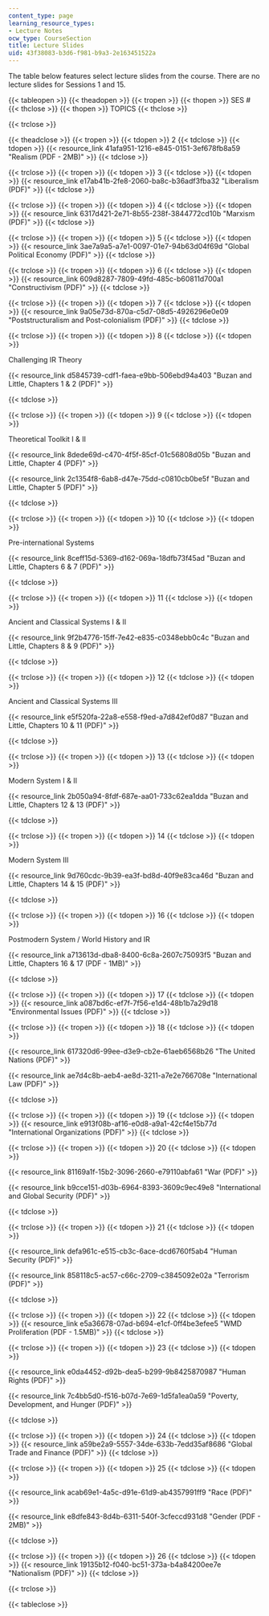 ```yaml
---
content_type: page
learning_resource_types:
- Lecture Notes
ocw_type: CourseSection
title: Lecture Slides
uid: 43f38083-b3d6-f981-b9a3-2e163451522a
---
```


The table below features select lecture slides from the course. There are no lecture slides for Sessions 1 and 15.

{{< tableopen >}}
{{< theadopen >}}
{{< tropen >}}
{{< thopen >}}
SES #
{{< thclose >}}
{{< thopen >}}
TOPICS
{{< thclose >}}

{{< trclose >}}

{{< theadclose >}}
{{< tropen >}}
{{< tdopen >}}
2
{{< tdclose >}}
{{< tdopen >}}
{{< resource_link 41afa951-1216-e845-0151-3ef678fb8a59 "Realism (PDF - 2MB)" >}}
{{< tdclose >}}

{{< trclose >}}
{{< tropen >}}
{{< tdopen >}}
3
{{< tdclose >}}
{{< tdopen >}}
{{< resource_link e17ab41b-2fe8-2060-ba8c-b36adf3fba32 "Liberalism (PDF)" >}}
{{< tdclose >}}

{{< trclose >}}
{{< tropen >}}
{{< tdopen >}}
4
{{< tdclose >}}
{{< tdopen >}}
{{< resource_link 6317d421-2e71-8b55-238f-3844772cd10b "Marxism (PDF)" >}}
{{< tdclose >}}

{{< trclose >}}
{{< tropen >}}
{{< tdopen >}}
5
{{< tdclose >}}
{{< tdopen >}}
{{< resource_link 3ae7a9a5-a7e1-0097-01e7-94b63d04f69d "Global Political Economy (PDF)" >}}
{{< tdclose >}}

{{< trclose >}}
{{< tropen >}}
{{< tdopen >}}
6
{{< tdclose >}}
{{< tdopen >}}
{{< resource_link 609d8287-7809-49fd-485c-b60811d700a1 "Constructivism (PDF)" >}}
{{< tdclose >}}

{{< trclose >}}
{{< tropen >}}
{{< tdopen >}}
7
{{< tdclose >}}
{{< tdopen >}}
{{< resource_link 9a05e73d-870a-c5d7-08d5-4926296e0e09 "Poststructuralism and Post-colonialism (PDF)" >}}
{{< tdclose >}}

{{< trclose >}}
{{< tropen >}}
{{< tdopen >}}
8
{{< tdclose >}}
{{< tdopen >}}


Challenging IR Theory

{{< resource_link d5845739-cdf1-faea-e9bb-506ebd94a403 "Buzan and Little, Chapters 1 & 2 (PDF)" >}}


{{< tdclose >}}

{{< trclose >}}
{{< tropen >}}
{{< tdopen >}}
9
{{< tdclose >}}
{{< tdopen >}}


Theoretical Toolkit I & II

{{< resource_link 8dede69d-c470-4f5f-85cf-01c56808d05b "Buzan and Little, Chapter 4 (PDF)" >}}

{{< resource_link 2c1354f8-6ab8-d47e-75dd-c0810cb0be5f "Buzan and Little, Chapter 5 (PDF)" >}}


{{< tdclose >}}

{{< trclose >}}
{{< tropen >}}
{{< tdopen >}}
10
{{< tdclose >}}
{{< tdopen >}}


Pre-international Systems

{{< resource_link 8ceff15d-5369-d162-069a-18dfb73f45ad "Buzan and Little, Chapters 6 & 7 (PDF)" >}}


{{< tdclose >}}

{{< trclose >}}
{{< tropen >}}
{{< tdopen >}}
11
{{< tdclose >}}
{{< tdopen >}}


Ancient and Classical Systems I & II

{{< resource_link 9f2b4776-15ff-7e42-e835-c0348ebb0c4c "Buzan and Little, Chapters 8 & 9 (PDF)" >}}


{{< tdclose >}}

{{< trclose >}}
{{< tropen >}}
{{< tdopen >}}
12
{{< tdclose >}}
{{< tdopen >}}


Ancient and Classical Systems III

{{< resource_link e5f520fa-22a8-e558-f9ed-a7d842ef0d87 "Buzan and Little, Chapters 10 & 11 (PDF)" >}}


{{< tdclose >}}

{{< trclose >}}
{{< tropen >}}
{{< tdopen >}}
13
{{< tdclose >}}
{{< tdopen >}}


Modern System I & II

{{< resource_link 2b050a94-8fdf-687e-aa01-733c62ea1dda "Buzan and Little, Chapters 12 & 13 (PDF)" >}}


{{< tdclose >}}

{{< trclose >}}
{{< tropen >}}
{{< tdopen >}}
14
{{< tdclose >}}
{{< tdopen >}}


Modern System III

{{< resource_link 9d760cdc-9b39-ea3f-bd8d-40f9e83ca46d "Buzan and Little, Chapters 14 & 15 (PDF)" >}}


{{< tdclose >}}

{{< trclose >}}
{{< tropen >}}
{{< tdopen >}}
16
{{< tdclose >}}
{{< tdopen >}}


Postmodern System / World History and IR

{{< resource_link a713613d-dba8-8400-6c8a-2607c75093f5 "Buzan and Little, Chapters 16 & 17 (PDF - 1MB)" >}}


{{< tdclose >}}

{{< trclose >}}
{{< tropen >}}
{{< tdopen >}}
17
{{< tdclose >}}
{{< tdopen >}}
{{< resource_link a087bd6c-ef7f-7f56-e1d4-48b1b7a29d18 "Environmental Issues (PDF)" >}}
{{< tdclose >}}

{{< trclose >}}
{{< tropen >}}
{{< tdopen >}}
18
{{< tdclose >}}
{{< tdopen >}}


{{< resource_link 617320d6-99ee-d3e9-cb2e-61aeb6568b26 "The United Nations (PDF)" >}} 

{{< resource_link ae7d4c8b-aeb4-ae8d-3211-a7e2e766708e "International Law (PDF)" >}}


{{< tdclose >}}

{{< trclose >}}
{{< tropen >}}
{{< tdopen >}}
19
{{< tdclose >}}
{{< tdopen >}}
{{< resource_link e913f08b-af16-e0d8-a9a1-42cf4e15b77d "International Organizations (PDF)" >}}
{{< tdclose >}}

{{< trclose >}}
{{< tropen >}}
{{< tdopen >}}
20
{{< tdclose >}}
{{< tdopen >}}


{{< resource_link 81169a1f-15b2-3096-2660-e79110abfa61 "War (PDF)" >}}

{{< resource_link b9cce151-d03b-6964-8393-3609c9ec49e8 "International and Global Security (PDF)" >}}


{{< tdclose >}}

{{< trclose >}}
{{< tropen >}}
{{< tdopen >}}
21
{{< tdclose >}}
{{< tdopen >}}


{{< resource_link defa961c-e515-cb3c-6ace-dcd6760f5ab4 "Human Security (PDF)" >}}

{{< resource_link 858118c5-ac57-c66c-2709-c3845092e02a "Terrorism (PDF)" >}}


{{< tdclose >}}

{{< trclose >}}
{{< tropen >}}
{{< tdopen >}}
22
{{< tdclose >}}
{{< tdopen >}}
{{< resource_link e5a36678-07ad-b694-e1cf-0ff4be3efee5 "WMD Proliferation (PDF - 1.5MB)" >}}
{{< tdclose >}}

{{< trclose >}}
{{< tropen >}}
{{< tdopen >}}
23
{{< tdclose >}}
{{< tdopen >}}


{{< resource_link e0da4452-d92b-dea5-b299-9b8425870987 "Human Rights (PDF)" >}}

{{< resource_link 7c4bb5d0-f516-b07d-7e69-1d5fa1ea0a59 "Poverty, Development, and Hunger (PDF)" >}}


{{< tdclose >}}

{{< trclose >}}
{{< tropen >}}
{{< tdopen >}}
24
{{< tdclose >}}
{{< tdopen >}}
{{< resource_link a59be2a9-5557-34de-633b-7edd35af8686 "Global Trade and Finance (PDF)" >}}
{{< tdclose >}}

{{< trclose >}}
{{< tropen >}}
{{< tdopen >}}
25
{{< tdclose >}}
{{< tdopen >}}


{{< resource_link acab69e1-4a5c-d91e-61d9-ab4357991ff9 "Race (PDF)" >}}

{{< resource_link e8dfe843-8d4b-6311-540f-3cfeccd931d8 "Gender (PDF - 2MB)" >}}


{{< tdclose >}}

{{< trclose >}}
{{< tropen >}}
{{< tdopen >}}
26
{{< tdclose >}}
{{< tdopen >}}
{{< resource_link 19135b12-f040-bc51-373a-b4a84200ee7e "Nationalism (PDF)" >}}
{{< tdclose >}}

{{< trclose >}}

{{< tableclose >}}